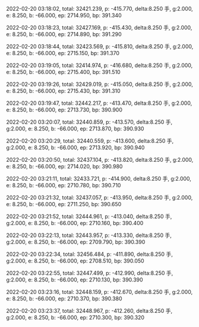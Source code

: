 2022-02-20 03:18:02, total: 32421.239, p: -415.770, delta:8.250 手, g:2.000, e: 8.250, b: -66.000, ep: 2714.950, bp: 391.340

2022-02-20 03:18:23, total: 32427.169, p: -415.430, delta:8.250 手, g:2.000, e: 8.250, b: -66.000, ep: 2714.890, bp: 391.290

2022-02-20 03:18:44, total: 32423.569, p: -415.810, delta:8.250 手, g:2.000, e: 8.250, b: -66.000, ep: 2715.150, bp: 391.370

2022-02-20 03:19:05, total: 32414.974, p: -416.680, delta:8.250 手, g:2.000, e: 8.250, b: -66.000, ep: 2715.400, bp: 391.510

2022-02-20 03:19:26, total: 32429.019, p: -415.050, delta:8.250 手, g:2.000, e: 8.250, b: -66.000, ep: 2715.430, bp: 391.310

2022-02-20 03:19:47, total: 32442.217, p: -413.470, delta:8.250 手, g:2.000, e: 8.250, b: -66.000, ep: 2713.730, bp: 390.900

2022-02-20 03:20:07, total: 32440.859, p: -413.570, delta:8.250 手, g:2.000, e: 8.250, b: -66.000, ep: 2713.870, bp: 390.930

2022-02-20 03:20:29, total: 32440.559, p: -413.600, delta:8.250 手, g:2.000, e: 8.250, b: -66.000, ep: 2713.920, bp: 390.940

2022-02-20 03:20:50, total: 32437.104, p: -413.820, delta:8.250 手, g:2.000, e: 8.250, b: -66.000, ep: 2714.020, bp: 390.980

2022-02-20 03:21:11, total: 32433.721, p: -414.900, delta:8.250 手, g:2.000, e: 8.250, b: -66.000, ep: 2710.780, bp: 390.710

2022-02-20 03:21:32, total: 32437.057, p: -413.950, delta:8.250 手, g:2.000, e: 8.250, b: -66.000, ep: 2711.250, bp: 390.650

2022-02-20 03:21:52, total: 32444.961, p: -413.040, delta:8.250 手, g:2.000, e: 8.250, b: -66.000, ep: 2710.160, bp: 390.400

2022-02-20 03:22:13, total: 32443.957, p: -413.330, delta:8.250 手, g:2.000, e: 8.250, b: -66.000, ep: 2709.790, bp: 390.390

2022-02-20 03:22:34, total: 32456.484, p: -411.890, delta:8.250 手, g:2.000, e: 8.250, b: -66.000, ep: 2708.510, bp: 390.050

2022-02-20 03:22:55, total: 32447.499, p: -412.990, delta:8.250 手, g:2.000, e: 8.250, b: -66.000, ep: 2710.130, bp: 390.390

2022-02-20 03:23:16, total: 32448.159, p: -412.670, delta:8.250 手, g:2.000, e: 8.250, b: -66.000, ep: 2710.370, bp: 390.380

2022-02-20 03:23:37, total: 32448.967, p: -412.260, delta:8.250 手, g:2.000, e: 8.250, b: -66.000, ep: 2710.300, bp: 390.320